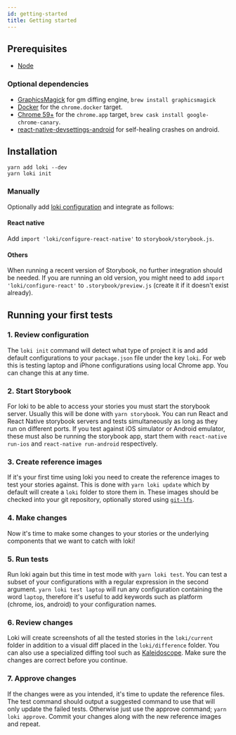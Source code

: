 ```yaml
---
id: getting-started
title: Getting started
---
```


## Prerequisites

- [Node](https://nodejs.org/)

### Optional dependencies

- [GraphicsMagick](http://www.graphicsmagick.org) for gm diffing engine, `brew install graphicsmagick`
- [Docker](https://www.docker.com/community-edition#/download) for the `chrome.docker` target.
- [Chrome 59+](https://www.google.se/chrome/browser/desktop/) for the `chrome.app` target, `brew cask install google-chrome-canary`.
- [react-native-devsettings-android](https://github.com/jhen0409/react-native-devsettings-android) for self-healing crashes on android.

## Installation

```
yarn add loki --dev
yarn loki init
```

### Manually

Optionally add [loki configuration](/configuration.html) and integrate as follows:

#### React native

Add `import 'loki/configure-react-native'` to `storybook/storybook.js`.

#### Others

When running a recent version of Storybook, no further integration should be needed. If you are running an old version, you might need to add `import 'loki/configure-react'` to `.storybook/preview.js` (create it if it doesn't exist already).

## Running your first tests

### 1. Review configuration

The `loki init` command will detect what type of project it is and add default configurations to your `package.json` file under the key `loki`. For web this is testing laptop and iPhone configurations using local Chrome app. You can change this at any time.

### 2. Start Storybook

For loki to be able to access your stories you must start the storybook server. Usually this will be done with `yarn storybook`. You can run React and React Native storybook servers and tests simultaneously as long as they run on different ports. If you test against iOS simulator or Android emulator, these must also be running the storybook app, start them with `react-native run-ios` and `react-native run-android` respectively.

### 3. Create reference images

If it's your first time using loki you need to create the reference images to test your stories against. This is done with `yarn loki update` which by default will create a `loki` folder to store them in. These images should be checked into your git repository, optionally stored using [`git-lfs`](https://git-lfs.github.com).

### 4. Make changes

Now it's time to make some changes to your stories or the underlying components that we want to catch with loki!

### 5. Run tests

Run loki again but this time in test mode with `yarn loki test`. You can test a subset of your configurations with a regular expression in the second argument. `yarn loki test laptop` will run any configuration containing the word `laptop`, therefore it's useful to add keywords such as platform (chrome, ios, android) to your configuration names.

### 6. Review changes

Loki will create screenshots of all the tested stories in the `loki/current` folder in addition to a visual diff placed in the `loki/difference` folder. You can also use a specialized diffing tool such as [Kaleidoscope](https://www.kaleidoscopeapp.com). Make sure the changes are correct before you continue.

### 7. Approve changes

If the changes were as you intended, it's time to update the reference files. The test command should output a suggested command to use that will only update the failed tests. Otherwise just use the approve command; `yarn loki approve`. Commit your changes along with the new reference images and repeat.
